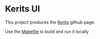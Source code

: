 # Kerits UI

This project produces the [Kerits](https://aaronp.github.io/kerits/) github page.

Use the [Makefile](./Makefile) to build and run it locally
